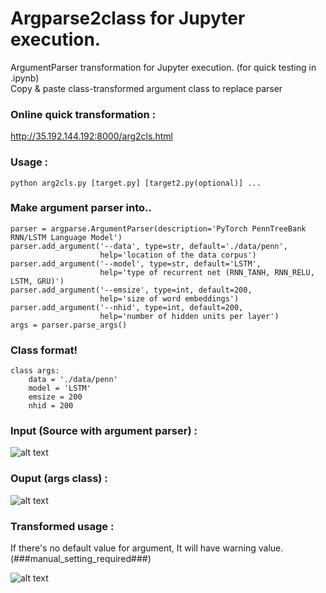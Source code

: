 # Argparse2class for Jupyter execution.

ArgumentParser transformation for Jupyter execution. (for quick testing in .ipynb)<br />
Copy & paste class-transformed argument class to replace parser <br/>

### Online quick transformation :
http://35.192.144.192:8000/arg2cls.html

### Usage : 
```
python arg2cls.py [target.py] [target2.py(optional)] ...
```

### Make argument parser into..
```
parser = argparse.ArgumentParser(description='PyTorch PennTreeBank RNN/LSTM Language Model')
parser.add_argument('--data', type=str, default='./data/penn',
                    help='location of the data corpus')
parser.add_argument('--model', type=str, default='LSTM',
                    help='type of recurrent net (RNN_TANH, RNN_RELU, LSTM, GRU)')
parser.add_argument('--emsize', type=int, default=200,
                    help='size of word embeddings')
parser.add_argument('--nhid', type=int, default=200,
                    help='number of hidden units per layer')
args = parser.parse_args()
```
### Class format!
```
class args:
    data = './data/penn'
    model = 'LSTM'
    emsize = 200
    nhid = 200
```

### Input (Source with argument parser) :

![alt text](http://pds27.egloos.com/pds/201709/01/00/c0134200_59a941fb9501e.png)


### Ouput (args class) :

![alt text](http://thumbnail.egloos.net/600x0/http://pds25.egloos.com/pds/201709/01/00/c0134200_59a936974c78f.png)


### Transformed usage : 
If there's no default value for argument, It will have warning value. (###manual_setting_required###)

![alt text](http://pds21.egloos.com/pds/201709/01/00/c0134200_59a937f65f737.png)
